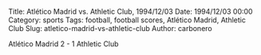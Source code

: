 Title: Atlético Madrid vs. Athletic Club, 1994/12/03
Date: 1994/12/03 00:00
Category: sports
Tags: football, football scores, Atlético Madrid, Athletic Club
Slug: atletico-madrid-vs-athletic-club
Author: carbonero


Atlético Madrid 2 - 1 Athletic Club
